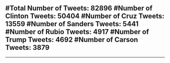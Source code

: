 #Total Number of Tweets: 82896 
#Number of Clinton Tweets: 50404
#Number of Cruz Tweets: 13559
#Number of Sanders Tweets: 5441
#Number of Rubio Tweets: 4917
#Number of Trump Tweets: 4692
#Number of Carson Tweets: 3879
---
---
